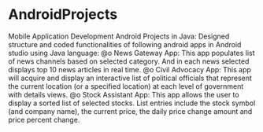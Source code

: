 # AndroidProjects

Mobile Application Development Android Projects in Java:
Designed structure and coded functionalities of following android apps in Android studio using Java language:
@o News Gateway App: This app populates list of news channels based on selected category. And in each news selected displays top 10 news articles in real time.
@o Civil Advocacy App: This app will acquire and display an interactive list of political officials that represent the current location (or a specified location) at each level of government with details views.
@o Stock Assistant App: This app allows the user to display a sorted list of selected stocks. List entries include the stock symbol (and company name), the current price, the daily price change amount and price percent change.
